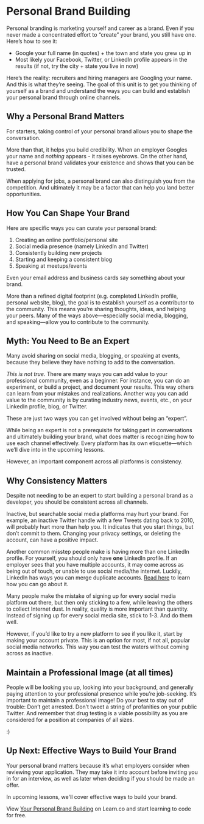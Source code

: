 # Personal Brand Building

Personal branding is marketing yourself and career as a brand. Even if you never made a concentrated effort to “create” your brand, you still have one. Here’s how to see it:

- Google your full name (in quotes) + the town and state you grew up in 
- Most likely your Facebook, Twitter, or LinkedIn profile appears in the results (if not, try the city + state you live in now)


Here’s the reality: recruiters and hiring managers are Googling your name. And this is what they’re seeing. The goal of this unit is to get you thinking of yourself as a brand and understand the ways you can build and establish your personal brand through online channels.

## Why a Personal Brand Matters

For starters, taking control of your personal brand allows you to shape the conversation.

More than that, it helps you build credibility. When an employer Googles your name and *nothing* appears - it raises eyebrows. On the other hand, have a personal brand validates your existence and shows that you can be trusted. 

When applying for jobs, a personal brand can also distinguish you from the competition. And ultimately it may be a factor that can help you land better opportunities.  

## How You Can Shape Your Brand

Here are specific ways you can curate your personal brand:

1. Creating an online portfolio/personal site
2. Social media presence (namely LinkedIn and Twitter)
3. Consistently building new projects
4. Starting and keeping a consistent blog
5. Speaking at meetups/events


Even your email address and business cards say something about your brand.

More than a refined digital footprint (e.g. completed LinkedIn profile, personal website, blog), the goal is to establish yourself as a contributor to the community. This means you’re sharing thoughts, ideas, and helping your peers. Many of the ways above—especially social media, blogging, and speaking—allow you to contribute to the community.

## Myth: You Need to Be an Expert

Many avoid sharing on social media, blogging, or speaking at events, because they believe they have nothing to add to the conversation.

*This is not true.* There are many ways you can add value to your professional community, even as a beginner. For instance, you can do an experiment, or build a project, and document your results. This way others can learn from your mistakes and realizations. Another way you can add value to the community is by curating industry news, events, etc., on your LinkedIn profile, blog, or Twitter. 

These are just two ways you can get involved without being an “expert”. 

While being an expert is not a prerequisite for taking part in conversations and ultimately building your brand, what does matter is recognizing how to use each channel effectively. Every platform has its own etiquette—which we’ll dive into in the upcoming lessons.  

However, an important component across all platforms is consistency.

## Why Consistency Matters

Despite not needing to be an expert to start building a personal brand as a developer, you should be consistent across all channels.

Inactive, but searchable social media platforms may hurt your brand. For example, an inactive Twitter handle with a few Tweets dating back to 2010, will probably hurt more than help you. It indicates that you start things, but don’t commit to them. Changing your privacy settings, or deleting the account, can have a positive impact. 

Another common misstep people make is having more than one LinkedIn profile. For yourself, you should only have **one** LinkedIn profile. If an employer sees that you have multiple accounts, it may come across as being out of touch, or unable to use social media/the internet. Luckily, LinkedIn has ways you can merge duplicate accounts.  [Read here](https://www.linkedin.com/help/linkedin/answer/1275?lang=en) to learn how you can go about it. 

Many people make the mistake of signing up for every social media platform out there, but then only sticking to a few, while leaving the others to collect Internet dust. In reality, quality is more important than quantity. Instead of signing up for every social media site, stick to 1-3. And do them well.

However, if you’d like to try a new platform to see if you like it, start by making your account private. This is an option for most, if not all, popular social media networks. This way you can test the waters without coming across as inactive.

## Maintain a Professional Image (at all times)

People will be looking you up, looking into your background, and generally paying attention to your professional presence while you’re job-seeking. It’s important to maintain a professional image! Do your best to stay out of trouble: Don’t get arrested. Don’t tweet a string of profanities on your public Twitter. And remember that drug testing is a viable possibility as you are considered for a position at companies of all sizes.

:)


## Up Next: Effective Ways to Build Your Brand 

Your personal brand matters because it’s what employers consider when reviewing your application. They may take it into account before inviting you in for an interview, as well as later when deciding if you should be made an offer.

In upcoming lessons, we'll cover effective ways to build your brand.

<p class='util--hide'>View <a href='https://learn.co/lessons/your-personal-brand-building'>Your Personal Brand Building</a> on Learn.co and start learning to code for free.</p>
